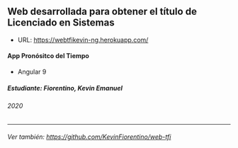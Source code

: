 ## Web desarrollada para obtener el título de Licenciado en Sistemas

- URL: https://webtfikevin-ng.herokuapp.com/

#### App Pronósitco del Tiempo
-   Angular 9

##### Estudiante: Fiorentino, Kevin Emanuel

###### 2020

---

###### Ver también: https://github.com/KevinFiorentino/web-tfi